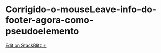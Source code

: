 # Corrigido-o-mouseLeave-info-do-footer-agora-como-pseudoelemento

[Edit on StackBlitz ⚡️](https://stackblitz.com/edit/stackblitz-starters-3tvp4a)